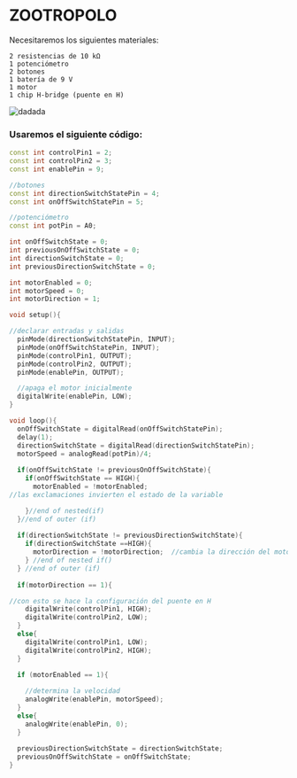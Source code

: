 # ZOOTROPOLO

Necesitaremos los siguientes materiales:

    2 resistencias de 10 k‎Ω
    1 potenciómetro
    2 botones
    1 batería de 9 V
    1 motor
    1 chip H-bridge (puente en H)
![dadada](https://user-images.githubusercontent.com/90753262/153201762-ee248ea3-387b-4ccc-b957-91f45149fcd4.png)


### Usaremos el siguiente código:
```c++
const int controlPin1 = 2;
const int controlPin2 = 3;
const int enablePin = 9;

//botones
const int directionSwitchStatePin = 4;
const int onOffSwitchStatePin = 5;

//potenciómetro
const int potPin = A0;

int onOffSwitchState = 0;
int previousOnOffSwitchState = 0;
int directionSwitchState = 0;
int previousDirectionSwitchState = 0;

int motorEnabled = 0;
int motorSpeed = 0;
int motorDirection = 1;

void setup(){

//declarar entradas y salidas
  pinMode(directionSwitchStatePin, INPUT);
  pinMode(onOffSwitchStatePin, INPUT);
  pinMode(controlPin1, OUTPUT);
  pinMode(controlPin2, OUTPUT);
  pinMode(enablePin, OUTPUT);

  //apaga el motor inicialmente
  digitalWrite(enablePin, LOW);
}

void loop(){
  onOffSwitchState = digitalRead(onOffSwitchStatePin);
  delay(1);
  directionSwitchState = digitalRead(directionSwitchStatePin);
  motorSpeed = analogRead(potPin)/4;
  
  if(onOffSwitchState != previousOnOffSwitchState){
    if(onOffSwitchState == HIGH){
      motorEnabled = !motorEnabled;  
//las exclamaciones invierten el estado de la variable

    }//end of nested(if)
  }//end of outer (if)
  
  if(directionSwitchState != previousDirectionSwitchState){
    if(directionSwitchState ==HIGH){
      motorDirection = !motorDirection;  //cambia la dirección del motor
    } //end of nested if()
  } //end of outer (if)
  
  if(motorDirection == 1){    

//con esto se hace la configuración del puente en H
    digitalWrite(controlPin1, HIGH);
    digitalWrite(controlPin2, LOW);
  }
  else{
    digitalWrite(controlPin1, LOW);
    digitalWrite(controlPin2, HIGH);
  }
  
  if (motorEnabled == 1){

    //determina la velocidad
    analogWrite(enablePin, motorSpeed);
  }
  else{
    analogWrite(enablePin, 0);
  }
  
  previousDirectionSwitchState = directionSwitchState;
  previousOnOffSwitchState = onOffSwitchState;
} 




